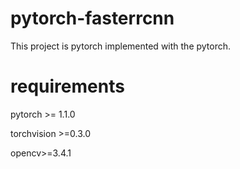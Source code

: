 # pytorch-fasterrcnn
This project is pytorch implemented with the pytorch.


# requirements

pytorch >= 1.1.0

torchvision >=0.3.0

opencv>=3.4.1



